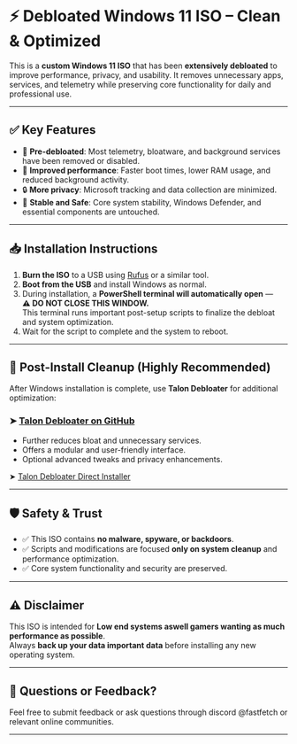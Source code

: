 # ⚡ Debloated Windows 11 ISO – Clean & Optimized

This is a **custom Windows 11 ISO** that has been **extensively debloated** to improve performance, privacy, and usability. It removes unnecessary apps, services, and telemetry while preserving core functionality for daily and professional use.

---

## ✅ Key Features

- 🔧 **Pre-debloated**: Most telemetry, bloatware, and background services have been removed or disabled.
- 🚀 **Improved performance**: Faster boot times, lower RAM usage, and reduced background activity.
- 🔒 **More privacy**: Microsoft tracking and data collection are minimized.
- 🎯 **Stable and Safe**: Core system stability, Windows Defender, and essential components are untouched.

---

## 📥 Installation Instructions

1. **Burn the ISO** to a USB using [Rufus](https://rufus.ie/) or a similar tool.
2. **Boot from the USB** and install Windows as normal.
3. During installation, a **PowerShell terminal will automatically open** —  
   **⚠️ DO NOT CLOSE THIS WINDOW.**  
   This terminal runs important post-setup scripts to finalize the debloat and system optimization.
4. Wait for the script to complete and the system to reboot.

---

## 🧼 Post-Install Cleanup (Highly Recommended)

After Windows installation is complete, use **Talon Debloater** for additional optimization:

### ➤ [Talon Debloater on GitHub](https://github.com/ravendevteam/talon)

- Further reduces bloat and unnecessary services.
- Offers a modular and user-friendly interface.
- Optional advanced tweaks and privacy enhancements.

➤ [Talon Debloater Direct Installer](https://code.ravendevteam.org/talon/talon.zip)

---

## 🛡️ Safety & Trust

- ✅ This ISO contains **no malware, spyware, or backdoors**.
- ✅ Scripts and modifications are focused **only on system cleanup** and performance optimization.
- ✅ Core system functionality and security are preserved.

---

## ⚠️ Disclaimer

This ISO is intended for **Low end systems aswell gamers wanting as much performance as possible**.  
Always **back up your data important data** before installing any new operating system.

---

## 💬 Questions or Feedback?

Feel free to submit feedback or ask questions through discord @fastfetch or relevant online communities.

---
